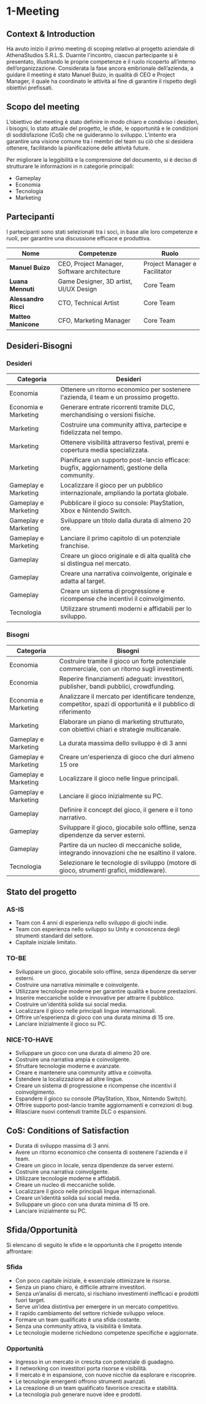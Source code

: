 # 1-Meeting

## Context & Introduction

Ha avuto inizio il primo meeting di scoping relativo al progetto aziendale di AthenaStudios
S.R.L.S.
Duarnte l'incontro, ciascun partecipante si è presentato, illustrando le proprie
competenze e il ruolo ricoperto all’interno dell’organizzazione.
Considerata la fase ancora embrionale dell’azienda, a guidare il meeting è stato
Manuel Buizo, in qualità di CEO e Project Manager, il quale ha coordinato le attività al
fine di garantire il rispetto degli obiettivi prefissati.

## Scopo del meeting

L’obiettivo del meeting è stato definire in modo chiaro e condiviso i desideri, i bisogni,
lo stato attuale del progetto, le sfide, le opportunità e le condizioni di soddisfazione
(CoS) che ne guideranno lo sviluppo. L’intento era garantire una visione comune tra i
membri del team su ciò che si desidera ottenere, facilitando la pianificazione delle
attività future.

Per migliorare la leggibilità e la comprensione del documento, si è deciso di strutturare
le informazioni in n categorie principali:

- Gameplay
- Economia
- Tecnologia
- Marketing

## Partecipanti

I partecipanti sono stati selezionati tra i soci, in base alle loro competenze e ruoli,
per garantire una discussione efficace e produttiva.

| Nome                 | Competenze                                  | Ruolo                         |
|----------------------|---------------------------------------------|-------------------------------|
| **Manuel Buizo**     | CEO, Project Manager, Software architecture | Project Manager e Facilitator |
| **Luana Mennuti**    | Game Designer, 3D artist, UI/UX Design      | Core Team                     |
| **Alessandro Ricci** | CTO, Technical Artist                       | Core Team                     |
| **Matteo Manicone**  | CFO, Marketing Manager                      | Core Team                     |

## Desideri-Bisogni

### Desideri

| Categoria            | Desideri                                                                                       |
|----------------------|------------------------------------------------------------------------------------------------|
| Economia             | Ottenere un ritorno economico per sostenere l'azienda, il team e un prossimo progetto.         |                         
| Economia e Marketing | Generare entrate ricorrenti tramite DLC, merchandising o versioni fisiche.                     |
| Marketing            | Costruire una community attiva, partecipe e fidelizzata nel tempo.                             |
| Marketing            | Ottenere visibilità attraverso festival, premi e copertura media specializzata.                |
| Marketing            | Pianificare un supporto post-lancio efficace: bugfix, aggiornamenti, gestione della community. |
| Gameplay e Marketing | Localizzare il gioco per un pubblico internazionale, ampliando la portata globale.             |
| Gameplay e Marketing | Pubblicare il gioco su console: PlayStation, Xbox e Nintendo Switch.                           |
| Gameplay e Marketing | Sviluppare un titolo dalla durata di almeno 20 ore.                                            |
| Gameplay e Marketing | Lanciare il primo capitolo di un potenziale franchise.                                         |
| Gameplay             | Creare un gioco originale e di alta qualità che si distingua nel mercato.                      |
| Gameplay             | Creare una narrativa coinvolgente, originale e adatta al target.                               |
| Gameplay             | Creare un sistema di progressione e ricompense che incentivi il coinvolgimento.                |
| Tecnologia           | Utilizzare strumenti moderni e affidabili per lo sviluppo.                                     |

### Bisogni

| Categoria            | Bisogni                                                                                                        |
|----------------------|----------------------------------------------------------------------------------------------------------------|
| Economia             | Costruire tramite il gioco un forte potenziale commerciale, con un ritorno sugli investimenti.                 |
| Economia             | Reperire finanziamenti adeguati: investitori, publisher, bandi pubblici, crowdfunding.                         |
| Economia e Marketing | Analizzare il mercato per identificare tendenze, competitor, spazi di opportunità e il pubblico di riferimento |
| Marketing            | Elaborare un piano di marketing strutturato, con obiettivi chiari e strategie multicanale.                     |
| Gameplay e Marketing | La durata massima dello sviluppo è di 3 anni                                                                   |
| Gameplay e Marketing | Creare un'esperienza di gioco che duri almeno 15 ore                                                           |
| Gameplay e Marketing | Localizzare il gioco nelle lingue principali.                                                                  |
| Gameplay e Marketing | Lanciare il gioco inizialmente su PC.                                                                          |
| Gameplay             | Definire il concept del gioco, il genere e il tono narrativo.                                                  |
| Gameplay             | Sviluppare il gioco, giocabile solo offline, senza dipendenze da server esterni.                               |
| Gameplay             | Partire da un nucleo di meccaniche solide, integrando innovazioni che ne esaltino il valore.                   |
| Tecnologia           | Selezionare le tecnologie di sviluppo (motore di gioco, strumenti grafici, middleware).                        |

## Stato del progetto

### AS-IS

- Team con 4 anni di esperienza nello sviluppo di giochi indie.
- Team con esperienza nello sviluppo su Unity e conoscenza degli strumenti standard del settore.
- Capitale iniziale limitato.

### TO-BE

- Sviluppare un gioco, giocabile solo offline, senza dipendenze da server esterni.
- Costruire una narrativa minimalle e coinvolgente.
- Utilizzare tecnologie moderne per garantire qualità e buone prestazioni.
- Inserire meccaniche solide e innovative per attrarre il pubblico.
- Costruire un'identità solida sui social media.
- Localizzare il gioco nelle principali lingue internazionali.
- Offrire un'esperienza di gioco con una durata minima di 15 ore.
- Lanciare inizialmente il gioco su PC.

### NICE-TO-HAVE

- Sviluppare un gioco con una durata di almeno 20 ore.
- Costruire una narrativa ampia e coinvolgente.
- Sfruttare tecnologie moderne e avanzate.
- Creare e mantenere una community attiva e coinvolta.
- Estendere la localizzazione ad altre lingue.
- Creare un sistema di progressione e ricompense che incentivi il coinvolgimento.
- Espandere il gioco su console (PlayStation, Xbox, Nintendo Switch).
- Offrire supporto post-lancio tramite aggiornamenti e correzioni di bug.
- Rilasciare nuovi contenuti tramite DLC o espansioni.

## CoS: Conditions of Satisfaction

- Durata di sviluppo massima di 3 anni.
- Avere un ritorno economico che consenta di sostenere l'azienda e il team.
- Creare un gioco in locale, senza dipendenze da server esterni.
- Costruire una narrativa coinvolgente.
- Utilizzare tecnologie moderne e affidabili.
- Creare un nucleo di meccaniche solide.
- Localizzare il gioco nelle principali lingue internazionali.
- Creare un'identità solida sui social media.
- Sviluppare un gioco con una durata minima di 15 ore.
- Lanciare inizialmente su PC.

## Sfida/Opportunità

Si elencano di seguito le sfide e le opportunità che il progetto intende affrontare:

### Sfida

- Con poco capitale iniziale, è essenziale ottimizzare le risorse.
- Senza un piano chiaro, è difficile attrarre investitori.
- Senza un’analisi di mercato, si rischiano investimenti inefficaci e prodotti fuori target.
- Serve un’idea distintiva per emergere in un mercato competitivo.
- Il rapido cambiamento del settore richiede sviluppo veloce.
- Formare un team qualificato è una sfida costante.
- Senza una community attiva, la visibilità è limitata.
- Le tecnologie moderne richiedono competenze specifiche e aggiornate.

### Opportunità

- Ingresso in un mercato in crescita con potenziale di guadagno.
- Il networking con investitori porta risorse e visibilità.
- Il mercato è in espansione, con nuove nicchie da esplorare e riscoprire.
- Le tecnologie emergenti offrono strumenti avanzati.
- La creazione di un team qualificato favorisce crescita e stabilità.
- La tecnologia può generare nuove idee e prodotti.
